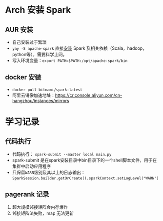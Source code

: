 # Arch 安装 Spark

## AUR 安装

- 自己安装过于繁琐
- `yay -S apache-spark` 直接[安装](https://wiki.archlinux.org/index.php/Apache_Spark) Spark 及相关依赖（Scala，hadoop，python等），需要科学上网。
- 写入环境变量：`export PATH=$PATH:/opt/apache-spark/bin`

## docker 安装

- `docker pull bitnami/spark:latest`
- 阿里云镜像加速地址：https://cr.console.aliyun.com/cn-hangzhou/instances/mirrors

# 学习记录

## 代码执行

- 代码执行： `spark-submit --master local main.py`
- spark-submit 是在spark安装目录中bin目录下的一个shell脚本文件，用于在集群中启动应用程序
- 只保留`WARN`级别及其以上的日志输出：`SparkSession.builder.getOrCreate().sparkContext.setLogLevel("WARN")`

## pagerank 记录

1. 超大规模邻接矩阵会内存爆炸
2. 邻接矩阵法失败，map 无法更新
